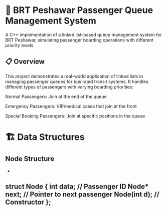 # 🚌 BRT Peshawar Passenger Queue Management System
A C++ implementation of a linked list-based queue management system for BRT Peshawar, simulating passenger boarding operations with different priority levels.

## 📋 Overview
This project demonstrates a real-world application of linked lists in managing passenger queues for bus rapid transit systems. It handles different types of passengers with varying boarding priorities:

Normal Passengers: Join at the end of the queue

Emergency Passengers: VIP/medical cases that join at the front

Special Booking Passengers: Join at specific positions in the queue

# 🏗️ Data Structures
## Node Structure
-
struct Node {
    int data;       // Passenger ID
    Node* next;     // Pointer to next passenger
    Node(int d);    // Constructor
};
-
